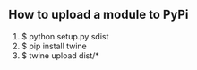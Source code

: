 ## How to upload a module to PyPi
1. $ python setup.py sdist
2. $ pip install twine
3. $ twine upload dist/*